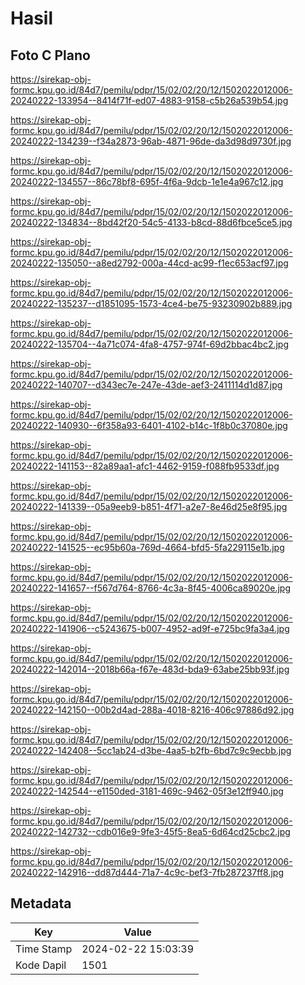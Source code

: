 # Hasil

## Foto C Plano

https://sirekap-obj-formc.kpu.go.id/84d7/pemilu/pdpr/15/02/02/20/12/1502022012006-20240222-133954--8414f71f-ed07-4883-9158-c5b26a539b54.jpg

https://sirekap-obj-formc.kpu.go.id/84d7/pemilu/pdpr/15/02/02/20/12/1502022012006-20240222-134239--f34a2873-96ab-4871-96de-da3d98d9730f.jpg

https://sirekap-obj-formc.kpu.go.id/84d7/pemilu/pdpr/15/02/02/20/12/1502022012006-20240222-134557--86c78bf8-695f-4f6a-9dcb-1e1e4a967c12.jpg

https://sirekap-obj-formc.kpu.go.id/84d7/pemilu/pdpr/15/02/02/20/12/1502022012006-20240222-134834--8bd42f20-54c5-4133-b8cd-88d6fbce5ce5.jpg

https://sirekap-obj-formc.kpu.go.id/84d7/pemilu/pdpr/15/02/02/20/12/1502022012006-20240222-135050--a8ed2792-000a-44cd-ac99-f1ec653acf97.jpg

https://sirekap-obj-formc.kpu.go.id/84d7/pemilu/pdpr/15/02/02/20/12/1502022012006-20240222-135237--d1851095-1573-4ce4-be75-93230902b889.jpg

https://sirekap-obj-formc.kpu.go.id/84d7/pemilu/pdpr/15/02/02/20/12/1502022012006-20240222-135704--4a71c074-4fa8-4757-974f-69d2bbac4bc2.jpg

https://sirekap-obj-formc.kpu.go.id/84d7/pemilu/pdpr/15/02/02/20/12/1502022012006-20240222-140707--d343ec7e-247e-43de-aef3-2411114d1d87.jpg

https://sirekap-obj-formc.kpu.go.id/84d7/pemilu/pdpr/15/02/02/20/12/1502022012006-20240222-140930--6f358a93-6401-4102-b14c-1f8b0c37080e.jpg

https://sirekap-obj-formc.kpu.go.id/84d7/pemilu/pdpr/15/02/02/20/12/1502022012006-20240222-141153--82a89aa1-afc1-4462-9159-f088fb9533df.jpg

https://sirekap-obj-formc.kpu.go.id/84d7/pemilu/pdpr/15/02/02/20/12/1502022012006-20240222-141339--05a9eeb9-b851-4f71-a2e7-8e46d25e8f95.jpg

https://sirekap-obj-formc.kpu.go.id/84d7/pemilu/pdpr/15/02/02/20/12/1502022012006-20240222-141525--ec95b60a-769d-4664-bfd5-5fa229115e1b.jpg

https://sirekap-obj-formc.kpu.go.id/84d7/pemilu/pdpr/15/02/02/20/12/1502022012006-20240222-141657--f567d764-8766-4c3a-8f45-4006ca89020e.jpg

https://sirekap-obj-formc.kpu.go.id/84d7/pemilu/pdpr/15/02/02/20/12/1502022012006-20240222-141906--c5243675-b007-4952-ad9f-e725bc9fa3a4.jpg

https://sirekap-obj-formc.kpu.go.id/84d7/pemilu/pdpr/15/02/02/20/12/1502022012006-20240222-142014--2018b66a-f67e-483d-bda9-63abe25bb93f.jpg

https://sirekap-obj-formc.kpu.go.id/84d7/pemilu/pdpr/15/02/02/20/12/1502022012006-20240222-142150--00b2d4ad-288a-4018-8216-406c97886d92.jpg

https://sirekap-obj-formc.kpu.go.id/84d7/pemilu/pdpr/15/02/02/20/12/1502022012006-20240222-142408--5cc1ab24-d3be-4aa5-b2fb-6bd7c9c9ecbb.jpg

https://sirekap-obj-formc.kpu.go.id/84d7/pemilu/pdpr/15/02/02/20/12/1502022012006-20240222-142544--e1150ded-3181-469c-9462-05f3e12ff940.jpg

https://sirekap-obj-formc.kpu.go.id/84d7/pemilu/pdpr/15/02/02/20/12/1502022012006-20240222-142732--cdb016e9-9fe3-45f5-8ea5-6d64cd25cbc2.jpg

https://sirekap-obj-formc.kpu.go.id/84d7/pemilu/pdpr/15/02/02/20/12/1502022012006-20240222-142916--dd87d444-71a7-4c9c-bef3-7fb287237ff8.jpg


## Metadata

| Key        | Value               |
| ---------- | ------------------- |
| Time Stamp | 2024-02-22 15:03:39 |
| Kode Dapil | 1501                |




